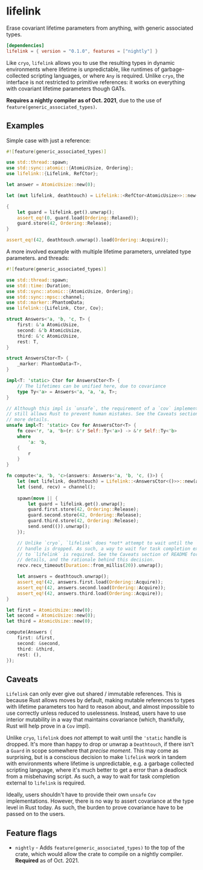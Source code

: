 # lifelink

Erase covariant lifetime parameters from anything, with generic associated types.

```toml
[dependencies]
lifelink = { version = "0.1.0", features = ["nightly"] }
```

Like `cryo`, `lifelink` allows you to use the resulting types in dynamic environments where lifetime is unpredictable, like runtimes of garbage-collected scripting languages, or where `Any` is required. Unlike `cryo`, the interface is not restricted to primitive references: it works on everything with covariant lifetime parameters though GATs.

**Requires a nightly compiler as of Oct. 2021**, due to the use of `feature(generic_associated_types)`.

## Examples

Simple case with just a reference:

```rust
#![feature(generic_associated_types)]

use std::thread::spawn;
use std::sync::atomic::{AtomicUsize, Ordering};
use lifelink::{Lifelink, RefCtor};

let answer = AtomicUsize::new(0);

let (mut lifelink, deathtouch) = Lifelink::<RefCtor<AtomicUsize>>::new(&answer);

{
    let guard = lifelink.get().unwrap();
    assert_eq!(0, guard.load(Ordering::Relaxed));
    guard.store(42, Ordering::Release);
}

assert_eq!(42, deathtouch.unwrap().load(Ordering::Acquire));
```

A more involved example with multiple lifetime parameters, unrelated type parameters. and threads:

```rust
#![feature(generic_associated_types)]

use std::thread::spawn;
use std::time::Duration;
use std::sync::atomic::{AtomicUsize, Ordering};
use std::sync::mpsc::channel;
use std::marker::PhantomData;
use lifelink::{Lifelink, Ctor, Cov};

struct Answers<'a, 'b, 'c, T> {
    first: &'a AtomicUsize,
    second: &'b AtomicUsize,
    third: &'c AtomicUsize,
    rest: T,
}

struct AnswersCtor<T> {
    _marker: PhantomData<T>,
}

impl<T: 'static> Ctor for AnswersCtor<T> {
    // The lifetimes can be unified here, due to covariance
    type Ty<'a> = Answers<'a, 'a, 'a, T>;
}

// Although this impl is `unsafe`, the requirement of a `cov` implementation
// still allows Rust to prevent human mistakes. See the Caveats section for
// more details.
unsafe impl<T: 'static> Cov for AnswersCtor<T> {
    fn cov<'r, 'a, 'b>(r: &'r Self::Ty<'a>) -> &'r Self::Ty<'b>
    where
        'a: 'b,
    {
        r
    }
}

fn compute<'a, 'b, 'c>(answers: Answers<'a, 'b, 'c, ()>) {
    let (mut lifelink, deathtouch) = Lifelink::<AnswersCtor<()>>::new(answers);
    let (send, recv) = channel();
    
    spawn(move || {
        let guard = lifelink.get().unwrap();
        guard.first.store(42, Ordering::Release);
        guard.second.store(42, Ordering::Release);
        guard.third.store(42, Ordering::Release);
        send.send(()).unwrap();
    });

    // Unlike `cryo`, `lifelink` does *not* attempt to wait until the `'static`
    // handle is dropped. As such, a way to wait for task completion external
    // to `lifelink` is required. See the Caveats section of README for more
    // details, and the rationale behind this decision.
    recv.recv_timeout(Duration::from_millis(20)).unwrap();

    let answers = deathtouch.unwrap();
    assert_eq!(42, answers.first.load(Ordering::Acquire));
    assert_eq!(42, answers.second.load(Ordering::Acquire));
    assert_eq!(42, answers.third.load(Ordering::Acquire));
}

let first = AtomicUsize::new(0);
let second = AtomicUsize::new(0);
let third = AtomicUsize::new(0);

compute(Answers {
    first: &first,
    second: &second,
    third: &third,
    rest: (),
});
```

## Caveats

`Lifelink` can only ever give out shared / immutable references. This is because Rust allows moves by default, making mutable references to types with lifetime parameters too hard to reason about, and almost impossible to use correctly unless reduced to uselessness. Instead, users have to use interior mutability in a way that maintains covariance (which, thankfully, Rust will help prove in a `Cov` impl).

Unlike `cryo`, `lifelink` does *not* attempt to wait until the `'static` handle is dropped. It's more than happy to drop or unwrap a `Deathtouch`, if there isn't a `Guard` in scope somewhere that *precise moment*. This may come as surprising, but is a conscious decision to make `lifelink` work in tandem with environments where lifetime is unpredictable, e.g. a garbage collected scripting language, where it's much better to get a error than a deadlock from a misbehaving script. As such, a way to wait for task completion external to `lifelink` is required.

Ideally, users shouldn't have to provide their own `unsafe` `Cov` implementations. However, there is no way to assert covariance at the type level in Rust today. As such, the burden to prove covariance have to be passed on to the users.

## Feature flags

- `nightly` - Adds `feature(generic_associated_types)` to the top of the crate, which would allow the crate to compile on a nightly compiler. **Required** as of Oct. 2021.